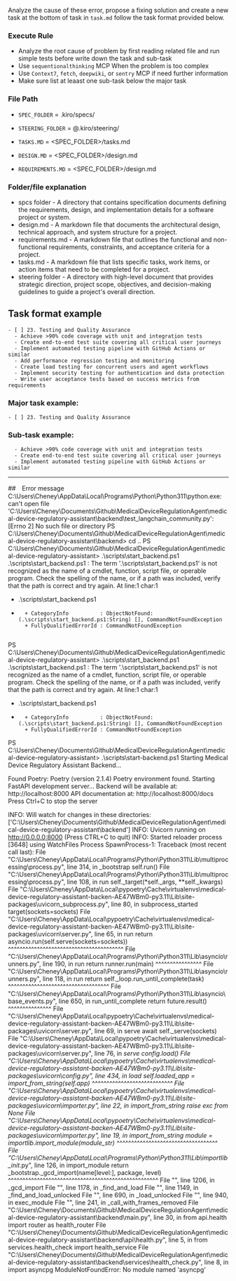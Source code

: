 
Analyze the cause of these error, propose a fixing solution and create a new task at the bottom of task in `task.md` follow the task format provided below. 

### Execute Rule
* Analyze the root cause of problem by first reading related file and run simple tests before write down the task and sub-task
* Use `sequentionalthinking` MCP When the problem is too complex
* Use `Context7`, `fetch`, `deepwiki`, or `sentry` MCP if need further information
* Make sure list at leaast one sub-task below the major task

### File Path
* `SPEC_FOLDER` = .kiro/specs/    
* `STEERING_FOLDER` = @.kiro/steering/ 

* `TASKS.MD` = <SPEC_FOLDER>/tasks.md
* `DESIGN.MD` = <SPEC_FOLDER>/design.md
* `REQUIREMENTS.MD` = <SPEC_FOLDER>/design.md

### Folder/file explanation
* spcs folder - A directory that contains specification documents defining the requirements, design, and implementation details for a software project or system.
* design.md - A markdown file that documents the architectural design, technical approach, and system structure for a project.
* requirements.md - A markdown file that outlines the functional and non-functional requirements, constraints, and acceptance criteria for a project.
* tasks.md - A markdown file that lists specific tasks, work items, or action items that need to be completed for a project.
* steering folder - A directory with high-level document that provides strategic direction, project scope, objectives, and decision-making guidelines to guide a project's overall direction.

## Task format example
```
- [ ] 23. Testing and Quality Assurance
  - Achieve >90% code coverage with unit and integration tests
  - Create end-to-end test suite covering all critical user journeys
  - Implement automated testing pipeline with GitHub Actions or similar
  - Add performance regression testing and monitoring
  - Create load testing for concurrent users and agent workflows
  - Implement security testing for authentication and data protection
  - Write user acceptance tests based on success metrics from requirements
```

### Major task example: 

```
- [ ] 23. Testing and Quality Assurance
```

### Sub-task example: 
```
  - Achieve >90% code coverage with unit and integration tests
  - Create end-to-end test suite covering all critical user journeys
  - Implement automated testing pipeline with GitHub Actions or similar
```  



-------------------------------------------------------------------------------------------------------

##　Error message
C:\Users\Cheney\AppData\Local\Programs\Python\Python311\python.exe: can't open file 'C:\\Users\\Cheney\\Documents\\Github\\MedicalDeviceRegulationAgent\\medical-device-regulatory-assistant\\backend\\test_langchain_community.py': [Errno 2] No such file or directory
PS C:\Users\Cheney\Documents\Github\MedicalDeviceRegulationAgent\medical-device-regulatory-assistant\backend> cd ..
PS C:\Users\Cheney\Documents\Github\MedicalDeviceRegulationAgent\medical-device-regulatory-assistant> .\scripts\start_backend.ps1
.\scripts\start_backend.ps1 : The term '.\scripts\start_backend.ps1' is not recognized as the name of a cmdlet, function, script file, or operable program. Check the 
spelling of the name, or if a path was included, verify that the path is correct and try again.
At line:1 char:1
+ .\scripts\start_backend.ps1
+ ~~~~~~~~~~~~~~~~~~~~~~~~~~~
    + CategoryInfo          : ObjectNotFound: (.\scripts\start_backend.ps1:String) [], CommandNotFoundException
    + FullyQualifiedErrorId : CommandNotFoundException
 
PS C:\Users\Cheney\Documents\Github\MedicalDeviceRegulationAgent\medical-device-regulatory-assistant> .\scripts\start_backend.ps1
.\scripts\start_backend.ps1 : The term '.\scripts\start_backend.ps1' is not recognized as the name of a cmdlet, function, script file, or operable program. Check the 
spelling of the name, or if a path was included, verify that the path is correct and try again.
At line:1 char:1
+ .\scripts\start_backend.ps1
+ ~~~~~~~~~~~~~~~~~~~~~~~~~~~
    + CategoryInfo          : ObjectNotFound: (.\scripts\start_backend.ps1:String) [], CommandNotFoundException
    + FullyQualifiedErrorId : CommandNotFoundException

PS C:\Users\Cheney\Documents\Github\MedicalDeviceRegulationAgent\medical-device-regulatory-assistant> .\scripts\start-backend.ps1
Starting Medical Device Regulatory Assistant Backend...

Found Poetry: Poetry (version 2.1.4)
Poetry environment found.
Starting FastAPI development server...
Backend will be available at: http://localhost:8000
API documentation at: http://localhost:8000/docs
Press Ctrl+C to stop the server

INFO:     Will watch for changes in these directories: ['C:\\Users\\Cheney\\Documents\\Github\\MedicalDeviceRegulationAgent\\medical-device-regulatory-assistant\\backend']
INFO:     Uvicorn running on http://0.0.0.0:8000 (Press CTRL+C to quit)
INFO:     Started reloader process [3648] using WatchFiles
Process SpawnProcess-1:
Traceback (most recent call last):
  File "C:\Users\Cheney\AppData\Local\Programs\Python\Python311\Lib\multiprocessing\process.py", line 314, in _bootstrap
    self.run()
  File "C:\Users\Cheney\AppData\Local\Programs\Python\Python311\Lib\multiprocessing\process.py", line 108, in run
    self._target(*self._args, **self._kwargs)
  File "C:\Users\Cheney\AppData\Local\pypoetry\Cache\virtualenvs\medical-device-regulatory-assistant-backen-AE47WBm0-py3.11\Lib\site-packages\uvicorn\_subprocess.py", line 80, in subprocess_started
    target(sockets=sockets)
  File "C:\Users\Cheney\AppData\Local\pypoetry\Cache\virtualenvs\medical-device-regulatory-assistant-backen-AE47WBm0-py3.11\Lib\site-packages\uvicorn\server.py", line 65, in run
    return asyncio.run(self.serve(sockets=sockets))
           ^^^^^^^^^^^^^^^^^^^^^^^^^^^^^^^^^^^^^^^^
  File "C:\Users\Cheney\AppData\Local\Programs\Python\Python311\Lib\asyncio\runners.py", line 190, in run
    return runner.run(main)
           ^^^^^^^^^^^^^^^^
  File "C:\Users\Cheney\AppData\Local\Programs\Python\Python311\Lib\asyncio\runners.py", line 118, in run
    return self._loop.run_until_complete(task)
           ^^^^^^^^^^^^^^^^^^^^^^^^^^^^^^^^^^^
  File "C:\Users\Cheney\AppData\Local\Programs\Python\Python311\Lib\asyncio\base_events.py", line 650, in run_until_complete
    return future.result()
           ^^^^^^^^^^^^^^^
  File "C:\Users\Cheney\AppData\Local\pypoetry\Cache\virtualenvs\medical-device-regulatory-assistant-backen-AE47WBm0-py3.11\Lib\site-packages\uvicorn\server.py", line 69, in serve
    await self._serve(sockets)
  File "C:\Users\Cheney\AppData\Local\pypoetry\Cache\virtualenvs\medical-device-regulatory-assistant-backen-AE47WBm0-py3.11\Lib\site-packages\uvicorn\server.py", line 76, in _serve
    config.load()
  File "C:\Users\Cheney\AppData\Local\pypoetry\Cache\virtualenvs\medical-device-regulatory-assistant-backen-AE47WBm0-py3.11\Lib\site-packages\uvicorn\config.py", line 434, in load
    self.loaded_app = import_from_string(self.app)
                      ^^^^^^^^^^^^^^^^^^^^^^^^^^^^
  File "C:\Users\Cheney\AppData\Local\pypoetry\Cache\virtualenvs\medical-device-regulatory-assistant-backen-AE47WBm0-py3.11\Lib\site-packages\uvicorn\importer.py", line 22, in import_from_string
    raise exc from None
  File "C:\Users\Cheney\AppData\Local\pypoetry\Cache\virtualenvs\medical-device-regulatory-assistant-backen-AE47WBm0-py3.11\Lib\site-packages\uvicorn\importer.py", line 19, in import_from_string
    module = importlib.import_module(module_str)
             ^^^^^^^^^^^^^^^^^^^^^^^^^^^^^^^^^^^
  File "C:\Users\Cheney\AppData\Local\Programs\Python\Python311\Lib\importlib\__init__.py", line 126, in import_module
    return _bootstrap._gcd_import(name[level:], package, level)
           ^^^^^^^^^^^^^^^^^^^^^^^^^^^^^^^^^^^^^^^^^^^^^^^^^^^^
  File "<frozen importlib._bootstrap>", line 1206, in _gcd_import
  File "<frozen importlib._bootstrap>", line 1178, in _find_and_load
  File "<frozen importlib._bootstrap>", line 1149, in _find_and_load_unlocked
  File "<frozen importlib._bootstrap>", line 690, in _load_unlocked
  File "<frozen importlib._bootstrap_external>", line 940, in exec_module
  File "<frozen importlib._bootstrap>", line 241, in _call_with_frames_removed
  File "C:\Users\Cheney\Documents\Github\MedicalDeviceRegulationAgent\medical-device-regulatory-assistant\backend\main.py", line 30, in <module>
    from api.health import router as health_router
  File "C:\Users\Cheney\Documents\Github\MedicalDeviceRegulationAgent\medical-device-regulatory-assistant\backend\api\health.py", line 5, in <module>
    from services.health_check import health_service
  File "C:\Users\Cheney\Documents\Github\MedicalDeviceRegulationAgent\medical-device-regulatory-assistant\backend\services\health_check.py", line 8, in <module>
    import asyncpg
ModuleNotFoundError: No module named 'asyncpg'
